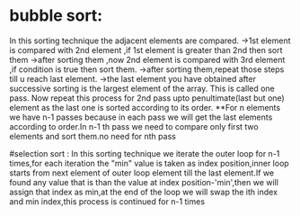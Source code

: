 # bubble sort:
In this sorting technique the adjacent elements are compared.
->1st element is compared with 2nd element ,if 1st element is greater than 2nd then sort them
->after sorting them ,now 2nd element is compared with 3rd element ,if condition is true then sort them.
->after sorting them,repeat those steps till u reach last element.
->the last element you have obtained after successive sorting is the largest element of the array.
This is called one pass.
Now repeat this process for 2nd pass upto penultimate(last but one) element as the last one is sorted according to its order.
**For n elements we have n-1 passes because in each pass we will get the last elements according to order.In n-1 th pass we need to compare only first two elements and sort them.no need for nth pass


#selection sort :
In this sorting technique we iterate the outer loop for n-1 times,for each iteration the "min" value is taken as index position,inner loop starts from next element of outer loop element till the last element.If we found any value that is than the value at index position-'min',then we will assign that index as min,at the end of the loop we will swap the ith index and min index,this process is continued for n-1 times
